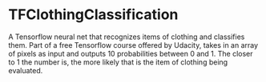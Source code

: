 # TFClothingClassification
A Tensorflow neural net that recognizes items of clothing and classifies them.
Part of a free Tensorflow course offered by Udacity, takes in an array of pixels as input and outputs 10 probabilities between 0 and 1. The closer to 1 the number is, the more likely that is the item of clothing being evaluated.
